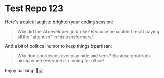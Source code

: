 # Test Repo 123

Here's a quick laugh to brighten your coding session:

> Why did the AI developer go broke?
> Because he couldn't resist paying all the "attention" in his transformers!

And a bit of political humor to keep things bipartisan:

> Why don't politicians ever play hide and seek?
> Because good luck hiding when everyone is running for office!

Enjoy hacking! 🤖💻
